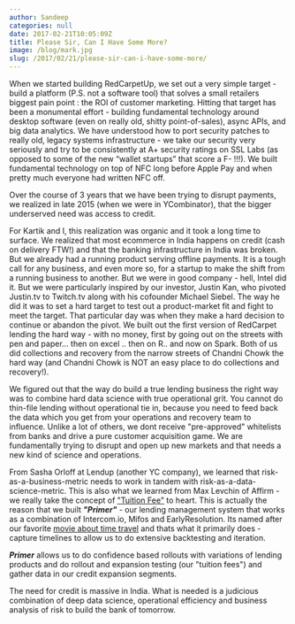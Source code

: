 ```yaml
---
author: Sandeep
categories: null
date: 2017-02-21T10:05:09Z
title: Please Sir, Can I Have Some More?
image: /blog/mark.jpg
slug: /2017/02/21/please-sir-can-i-have-some-more/
---
```


When we started building RedCarpetUp, we set out a very simple target - build a platform (P.S. not a software tool) that solves a small retailers biggest pain point : the ROI of customer marketing. Hitting that target has been a monumental effort - building fundamental technology around desktop software (even on really old, shitty point-of-sales), async APIs, and big data analytics. We have understood how to port security patches to really old, legacy systems infrastructure - we take our security very seriously and try to be consistently at A+ security ratings on SSL Labs (as opposed to some of the new “wallet startups” that score a F- !!!).
We built  fundamental technology on top of NFC long before Apple Pay and when pretty much everyone had written NFC off.

Over the course of 3 years that we have been trying to disrupt payments, we realized in late 2015 (when we were in YCombinator), that the bigger underserved need was access to credit.

For Kartik and I, this realization was organic and it took a long time to surface. We realized that most ecommerce in India happens on credit (cash on delivery FTW!) and that the banking infrastructure in India was broken. But we already had a running product serving offline payments.
It is a tough call for any business, and even more so, for a startup to make the shift from a running business to another. But we were in good company - hell, Intel did it. But we were particularly inspired by our investor, Justin Kan, who pivoted Justin.tv to Twitch.tv along with his cofounder Michael Siebel.
The way he did it was to set a hard target to test out a product-market fit and fight to meet the target. That particular day was when they make a hard decision to continue or abandon the pivot.
We built out the first version of RedCarpet lending the hard way - with no money, first by going out on the streets with pen and paper... then on excel .. then on R.. and now on Spark. Both of us did collections and recovery from the narrow streets of Chandni Chowk the hard way (and Chandni Chowk is NOT an easy place to do collections and recovery!).

We figured out that the way do build a true lending business the right way was to combine hard data science with true operational grit. You cannot do thin-file lending without operational tie in, because you need to feed back the data which you get from your operations and recovery team to influence. Unlike a lot of others, we dont receive "pre-approved" whitelists from banks and drive a pure customer acquisition game. We are fundamentally trying to disrupt and open up new markets and that needs a new kind of science and operations.

From Sasha Orloff at Lendup (another YC company), we learned that risk-as-a-business-metric needs to work in tandem with risk-as-a-data-science-metric. This is also what we learned from Max Levchin of Affirm - we really take the concept of ["Tuition Fee"](https://blog.mixpanel.com/2016/05/11/max-levchin-rethinks-consumer-finance/) to heart. This is actually the reason that we built ***"Primer"*** - our lending management system that works as a combination of Intercom.io, Mifos and EarlyResolution. Its named after our favorite [movie about time travel](https://en.wikipedia.org/wiki/Primer_(film)) and thats what it primarily does - capture timelines to allow us to do extensive backtesting and iteration.

***Primer*** allows us to do confidence based rollouts with variations of lending products and do rollout and expansion testing (our "tuition fees") and gather data in our credit expansion segments.

The need for credit is massive in India. What is needed is a judicious combination of deep data science, operational efficiency and business analysis of risk to build the bank of tomorrow.
